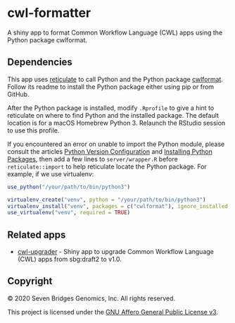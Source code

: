 # cwl-formatter

A shiny app to format Common Workflow Language (CWL) apps using the Python package cwlformat.

## Dependencies

This app uses [reticulate](https://rstudio.github.io/reticulate/) to call Python and the Python package [cwlformat](https://github.com/rabix/cwl-format). Follow its readme to install the Python package either using pip or from GitHub.

After the Python package is installed, modify `.Rprofile` to give a hint to reticulate on where to find Python and the installed package. The default location is for a macOS Homebrew Python 3. Relaunch the RStudio session to use this profile.

If you encountered an error on unable to import the Python module, please consult the articles [Python Version Configuration](https://rstudio.github.io/reticulate/articles/versions.html) and [Installing Python Packages](https://rstudio.github.io/reticulate/articles/python_packages.html), then add a few lines to `server/wrapper.R` before `reticulate::import` to help reticulate locate the Python package. For example, if we use virtualenv:

```r
use_python("/your/path/to/bin/python3")

virtualenv_create("venv", python = "/your/path/to/bin/python3")
virtualenv_install("venv", packages = c("cwlformat"), ignore_installed = FALSE)
use_virtualenv("venv", required = TRUE)
```

## Related apps

- [cwl-upgrader](https://github.com/nanxstats/cwl-upgrader) - Shiny app to upgrade Common Workflow Language (CWL) apps from sbg:draft2 to v1.0.

## Copyright

© 2020 Seven Bridges Genomics, Inc. All rights reserved.

This project is licensed under the [GNU Affero General Public License v3](LICENSE).
